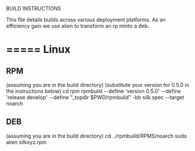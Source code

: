 BUILD INSTRUCTIONS

This file details builds across various deployment platforms.  As an efficiency gain we use alien to transform an rp minto a deb.

=====
Linux
=====

RPM
---

(assuming you are in the build directory)
(substitute your version for 0.5.0 in the instructions below)
cd rpm
rpmbuild --define 'version 0.5.0' --define 'release develop' --define "_topdir $PWD/rpmbuild" -bb silk.spec --target noarch


DEB
---

(assuming you are in the build directory)
cd ../rpmbuild/RPMS/noarch
sudo alien silkxyz.rpm
